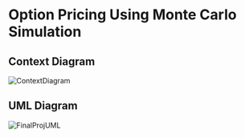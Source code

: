 # Option Pricing Using Monte Carlo Simulation

## Context Diagram

![ContextDiagram](https://github.com/user-attachments/assets/225d1d88-8c3a-4b57-a728-d41e4271c08e)

## UML Diagram

![FinalProjUML](https://github.com/user-attachments/assets/aaf70214-4834-4161-8904-a5f6f1d529a6)

